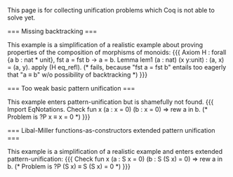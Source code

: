 This page is for collecting unification problems which Coq is not able to solve yet.

=== Missing backtracking ===

This example is a simplification of a realistic example about proving properties of the composition of morphisms of monoids:
{{{
Axiom H : forall {a b : nat * unit}, fst a = fst b -> a = b.
Lemma lem1 (a : nat) (x y:unit) : (a, x) = (a, y).
apply (H eq_refl).
(* fails, because "fst a = fst b" entails too eagerly that "a ≡ b" w/o possibility of backtracking *)
}}}

=== Too weak basic pattern unification ===

This example enters pattern-unification but is shamefully not found.
{{{
Import EqNotations.
Check fun x (a : x = 0) (b : x = 0) => rew a in b.
(* Problem is ?P x ≡ x = 0 *)
}}}

=== Libal-Miller functions-as-constructors extended pattern unification ===

This example is a simplification of a realistic example and enters extended pattern-unification:
{{{
Check fun x (a : S x = 0) (b : S (S x) = 0) => rew a in b.
(* Problem is ?P (S x) ≡ S (S x) = 0 *)
}}}
